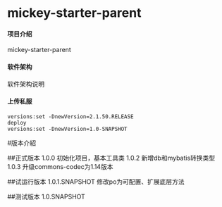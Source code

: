 # mickey-starter-parent

#### 项目介绍
mickey-starter-parent

#### 软件架构
软件架构说明

#### 上传私服
```
versions:set -DnewVersion=2.1.50.RELEASE
deploy
versions:set -DnewVersion=1.0-SNAPSHOT
```
#版本介紹

##正式版本
1.0.0 初始化项目，基本工具类
1.0.2 新增db和mybatis转换类型
1.0.3 升级commons-codec为1.14版本

##试运行版本
1.0.1.SNAPSHOT 修改po为可配置、扩展底层方法

##测试版本
1.0.SNAPSHOT
